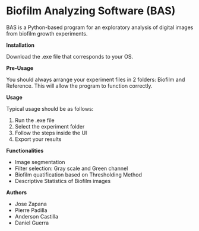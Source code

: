 # **Biofilm Analyzing Software (BAS)**

BAS is a Python-based program for an exploratory analysis of digital images from biofilm growth experiments.

**Installation**

Download the .exe file that corresponds to your OS. 

**Pre-Usage**

You should always arrange your experiment files in 2 folders: Biofilm and Reference. This will allow the program to function correctly.

**Usage**

Typical usage should be as follows:

1. Run the .exe file
2. Select the experiment folder
3. Follow the steps inside the UI
4. Export your results

**Functionalities**

- Image segmentation
- Filter selection: Gray scale and Green channel
- Biofilm quatification based on Thresholding Method
- Descriptive Statistics of Biofilm images

**Authors**
- Jose Zapana
- Pierre Padilla
- Anderson Castilla
- Daniel Guerra
